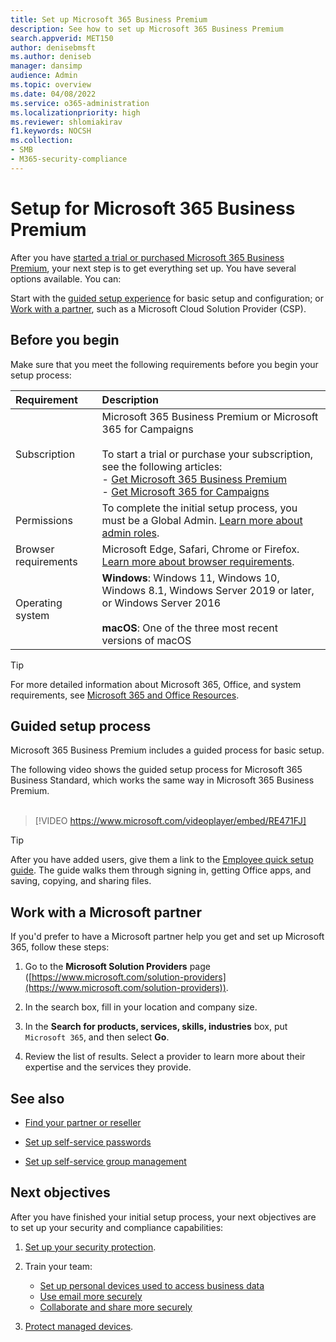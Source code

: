 ```yaml
---
title: Set up Microsoft 365 Business Premium
description: See how to set up Microsoft 365 Business Premium
search.appverid: MET150
author: denisebmsft
ms.author: deniseb
manager: dansimp 
audience: Admin
ms.topic: overview
ms.date: 04/08/2022
ms.service: o365-administration
ms.localizationpriority: high
ms.reviewer: shlomiakirav
f1.keywords: NOCSH 
ms.collection: 
- SMB
- M365-security-compliance
---
```


# Setup for Microsoft 365 Business Premium

After you have [started a trial or purchased Microsoft 365 Business Premium](get-microsoft-365-business-premium.md), your next step is to get everything set up. You have several options available. You can:

Start with the [guided setup experience](m365bp-setup.md#guided-setup-process) for basic setup and configuration; or
[Work with a partner](m365bp-setup.md#work-with-a-microsoft-partner), such as a Microsoft Cloud Solution Provider (CSP).

## Before you begin

Make sure that you meet the following requirements before you begin your setup process:

| Requirement | Description |
|:---|:---|
| Subscription | Microsoft 365 Business Premium or Microsoft 365 for Campaigns <br/><br/> To start a trial or purchase your subscription, see the following articles: <br/>- [Get Microsoft 365 Business Premium](get-microsoft-365-business-premium.md)<br/>- [Get Microsoft 365 for Campaigns](get-microsoft-365-campaigns.md) |
| Permissions  | To complete the initial setup process, you must be a Global Admin. [Learn more about admin roles](../admin/add-users/about-admin-roles.md). |
| Browser requirements | Microsoft Edge, Safari, Chrome or Firefox. [Learn more about browser requirements](https://www.microsoft.com/microsoft-365/microsoft-365-and-office-resources#coreui-heading-uyetipy).  |
| Operating system | **Windows**:  Windows 11, Windows 10, Windows 8.1, Windows Server 2019 or later, or Windows Server 2016<br/><br/>**macOS**: One of the three most recent versions of macOS |

> [!TIP]
> For more detailed information about Microsoft 365, Office, and system requirements, see [Microsoft 365 and Office Resources](https://www.microsoft.com/microsoft-365/microsoft-365-and-office-resources).

## Guided setup process

Microsoft 365 Business Premium includes a guided process for basic setup. 

The following video shows the guided setup process for Microsoft 365 Business Standard, which works the same way in Microsoft 365 Business Premium.<br/><br/>

> [!VIDEO https://www.microsoft.com/videoplayer/embed/RE471FJ]

> [!TIP]
> After you have added users, give them a link to the [Employee quick setup guide](../admin/setup/employee-quick-setup.md). The guide walks them through signing in, getting Office apps, and saving, copying, and sharing files.

## Work with a Microsoft partner

If you'd prefer to have a Microsoft partner help you get and set up Microsoft 365, follow these steps:

1. Go to the **Microsoft Solution Providers** page ([https://www.microsoft.com/solution-providers](https://www.microsoft.com/solution-providers)).

2. In the search box, fill in your location and company size. 

3. In the **Search for products, services, skills, industries** box, put `Microsoft 365`, and then select **Go**.

4. Review the list of results. Select a provider to learn more about their expertise and the services they provide.

## See also

- [Find your partner or reseller](../admin/manage/find-your-partner-or-reseller.md)

- [Set up self-service passwords](../admin/add-users/let-users-reset-passwords.md)

- [Set up self-service group management](/azure/active-directory/enterprise-users/groups-self-service-management)

## Next objectives

After you have finished your initial setup process, your next objectives are to set up your security and compliance capabilities:

1. [Set up your security protection](m365bp-security-overview.md).

2. Train your team:

   - [Set up personal devices used to access business data](m365bp-devices-overview.md)
   - [Use email more securely](m365bp-protect-email-overview.md)
   - [Collaborate and share more securely](m365bp-collaborate-share-securely.md)

3. [Protect managed devices](m365bp-protect-devices.md).


